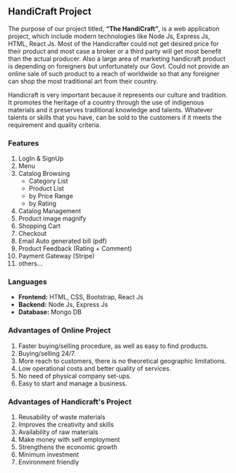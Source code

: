 ## HandiCraft Project

The purpose of our project titled, **“The HandiCraft”**, is a web application project, which include modern technologies like Node Js, Express Js, HTML, React Js. Most of the Handicrafter could not get desired price for their product and most case a broker or a third party will get most benefit than the actual producer. Also a large area of marketing handicraft product is depending on foreigners but unfortunately our Govt. Could not provide an online sale of such product to a reach of worldwide so that any foreigner can shop the most traditional art from their country. 

Handicraft is very important because it represents our culture and tradition. It promotes the heritage of a country through the use of indigenous materials and it preserves traditional knowledge and talents. Whatever talents or skills that you have, can be sold to the customers if it meets the requirement and quality criteria. 

### Features
1. LogIn & SignUp
2. Menu 
3. Catalog Browsing 
	 - Category List 
	 - Product List 
	 - by Price Range
	 - by Rating
4. Catalog Management
5. Product image magnify
6. Shopping Cart 
7. Checkout 
8. Email Auto generated bill (pdf)
9. Product Feedback (Rating + Comment)
10. Payment Gateway (Stripe)
11. others...

### Languages
-  **Frontend:** HTML, CSS, Bootstrap, React Js
-  **Backend:** Node Js, Express Js
-  **Database:** Mongo DB

### Advantages of Online Project
1. Faster buying/selling procedure, as well as easy to find products. 
2. Buying/selling 24/7. 
3. More reach to customers, there is no theoretical geographic limitations. 
4. Low operational costs and better quality of services. 
5. No need of physical company set-ups. 
6. Easy to start and manage a business.

### Advantages of Handicraft's Project
1. Reusability of waste materials
2. Improves the creativity and skills
3. Availability of raw materials
4. Make money with self employment
5. Strengthens the economic growth
6. Minimum investment
7. Environment friendly
